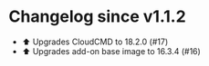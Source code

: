 # Changelog since v1.1.2
- ⬆️ Upgrades CloudCMD to 18.2.0 (#17) 
- ⬆️ Upgrades add-on base image to 16.3.4 (#16) 
